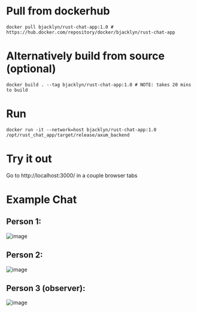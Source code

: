 # Pull from dockerhub
```
docker pull bjacklyn/rust-chat-app:1.0 # https://hub.docker.com/repository/docker/bjacklyn/rust-chat-app
```

# Alternatively build from source (optional)
```
docker build . --tag bjacklyn/rust-chat-app:1.0 # NOTE: takes 20 mins to build
```

# Run
```
docker run -it --network=host bjacklyn/rust-chat-app:1.0 /opt/rust_chat_app/target/release/axum_backend
```

# Try it out
Go to http://localhost:3000/ in a couple browser tabs

# Example Chat

## Person 1:
![image](https://github.com/user-attachments/assets/ef193b8e-3b72-4a0e-b383-d56f3558a617)

## Person 2:
![image](https://github.com/user-attachments/assets/233b5ee7-ac09-4718-8a7a-39983fb0e2c2)

## Person 3 (observer):
![image](https://github.com/user-attachments/assets/2c7b89a6-c009-4ef6-b274-b41ba708f3ff)
